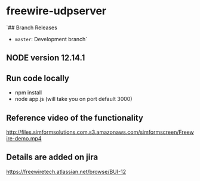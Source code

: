# freewire-udpserver

`## Branch Releases
- `master`: Development branch`

## NODE version 12.14.1

## Run code locally
- npm install
- node app.js (will take you on port default 3000)

## Reference video of the functionality 
http://files.simformsolutions.com.s3.amazonaws.com/simformscreen/Freewire-demo.mp4

## Details are added on jira
https://freewiretech.atlassian.net/browse/BUI-12